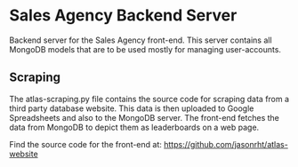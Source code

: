# Sales Agency Backend Server
Backend server for the Sales Agency front-end. This server contains all MongoDB models that are to be used mostly for managing user-accounts. 

## Scraping
The atlas-scraping.py file contains the source code for scraping data from a third party database website. This data is then uploaded to Google Spreadsheets and also to the MongoDB server. The front-end fetches the data from MongoDB to depict them as leaderboards on a web page. 

Find the source code for the front-end at:
https://github.com/jasonrht/atlas-website
